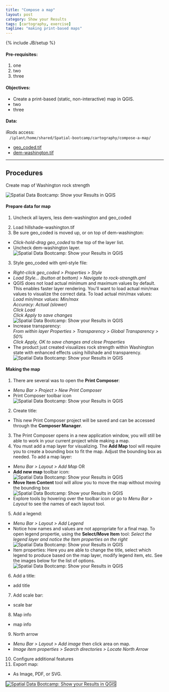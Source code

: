 ```yaml
---
title: "Compose a map"
layout: post
category: Show your Results
tags: [cartography, exercise]
tagline: "making print-based maps"
---
```


{% include JB/setup %}

#### Pre-requisites:

1. one
2. two
3. three

#### Objectives:

- Create a print-based (static, non-interactive) map in QGIS.
- two
- three

#### Data:

iRods access: <br>&nbsp;&nbsp;&nbsp;``/iplant/home/shared/Spatial-bootcamp/cartography/compose-a-map/``

- [geo_coded.tif](link-to-geo-coded)
- [dem-washington.tif](link-to-dem)

----

## Procedures

Create map of Washington rock strength

 ![Spatial Data Bootcamp: Show your Results in QGIS]({{BASE_PATH}}{{ASSET_PATH}}/images/carto-1.png)

#### Prepare data for map

1. Uncheck all layers, less dem-washington and geo_coded
<!--2. Create hillshade: * <em>Menu Bar > Raster > Analysis > DEM (Terrain models)</em> * Configure input as follows:<br> Notice the Z factor, this will exaggerate elevation and give the map an appearance of greater relief.<br>![Spatial Data Bootcamp: Show your Results in QGIS]({{BASE_PATH}}{{ASSET_PATH}}/images/carto-2.png) -->
2. Load hillshade-washington.tif
2. Be sure geo_coded is moved up, or on top of dem-washington:
 * <em>Click-hold-drag geo_coded</em> to the top of the layer list.
 * Uncheck dem-washington layer.<br>
 ![Spatial Data Bootcamp: Show your Results in QGIS]({{BASE_PATH}}{{ASSET_PATH}}/images/carto-3.png)
3. Style geo_coded with qml-style file:
 * <em>Right-click geo_coded > Properties > Style</em>
 * <em>Load Style... (button at bottom) > Navigate to rock-strength.qml</em>
 * QGIS does not load actual minimum and maximum values by default. This enables faster layer rendering. You'll want to load actual min/max values to visualize the correct data. To load actual min/max values:<br><em>Load min/max values: Min/max<br>Accuracy: Actual (slower)<br>Click Load<br>Click Apply to save changes</em><br>
 ![Spatial Data Bootcamp: Show your Results in QGIS]({{BASE_PATH}}{{ASSET_PATH}}/images/carto-4.png)
 * Increase transparency:<br><em>From within layer Properties > Transparency > Global Transparency > 50%<br>Click Apply, OK to save changes and close Properties</em><br>
 * The product just created visualizes rock strength within Washington state with enhanced effects using hillshade and transparency.
 ![Spatial Data Bootcamp: Show your Results in QGIS]({{BASE_PATH}}{{ASSET_PATH}}/images/carto-5.png)

#### Making the map

1. There are several was to open the **Print Composer**:
 * <em>Menu Bar > Project > New Print Composer</em>
 * Print Composer toolbar icon<br>
 ![Spatial Data Bootcamp: Show your Results in QGIS]({{BASE_PATH}}{{ASSET_PATH}}/images/carto-6.png)
2. Create title:
 * This new Print Composer project will be saved and can be accessed through the **Composer Manager**.
3. The Print Composer opens in a new application window, you will still be able to work in your current project while making a map.
4. You must add a map layer for visualizing. The **Add Map** tool will require you to create a bounding box to fit the map. Adjust the bounding box as needed. To add a map layer:
 * <em>Menu Bar > Layout > Add Map</em> OR
 * **Add new map** toolbar icon:<br>
 ![Spatial Data Bootcamp: Show your Results in QGIS]({{BASE_PATH}}{{ASSET_PATH}}/images/carto-7.png)
 * **Move Item Content** tool will allow you to move the map without moving the bounding box<br>
 ![Spatial Data Bootcamp: Show your Results in QGIS]({{BASE_PATH}}{{ASSET_PATH}}/images/carto-8.png)
 * Explore tools by hovering over the toolbar icon or go to <em>Menu Bar > Layout</em> to see the names of each layout tool.
5. Add a legend:
 * <em>Menu Bar > Layout > Add Legend</em>
 * Notice how names and values are not appropriate for a final map. To open legend propertie, using the **Select/Move Item** tool: <em>Select the legend layer and notice the Item properties on the right</em><br>
 ![Spatial Data Bootcamp: Show your Results in QGIS]({{BASE_PATH}}{{ASSET_PATH}}/images/carto-9.png)
 * Item properties: Here you are able to change the title, select which legend to produce based on the map layer, modify legend item, etc. See the images below for the list of options.<br>
 ![Spatial Data Bootcamp: Show your Results in QGIS]({{BASE_PATH}}{{ASSET_PATH}}/images/carto-10.png)
 6. Add a title:
 * add title
 7. Add scale bar:
 * scale bar
 8. Map info
 * map info
 9. North arrow
 * <em>Menu Bar > Layout > Add image</em> then click area on map.
 * <em>Image item properties > Search directories > Locate North Arrow</em>
10. Configure additional features
11. Export map:
 * As Image, PDF, or SVG.<br>
 <img src="{{BASE_PATH}}{{ASSET_PATH}}/images/carto-final-map.jpg" style="border:1px solid black;" alt="Spatial Data Bootcamp: Show your Results in QGIS">

